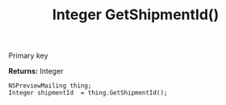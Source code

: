 ﻿---
uid: crmscript_ref_NSPreviewMailing_GetShipmentId
title: Integer GetShipmentId()
intellisense: NSPreviewMailing.GetShipmentId
keywords: NSPreviewMailing, GetShipmentId
so.topic: reference
---

Primary key

**Returns:** Integer


```crmscript
NSPreviewMailing thing;
Integer shipmentId  = thing.GetShipmentId();
```


